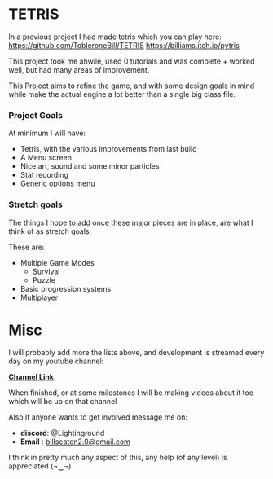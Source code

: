 # TETRIS

In a previous project I had made tetris which you can play here:
https://github.com/TobleroneBill/TETRIS
https://billiams.itch.io/pytris

This project took me ahwile, used 0 tutorials and was complete + worked well, but had many areas of improvement.

This Project aims to refine the game, and with some design goals in mind while make the actual engine a lot better than a single big class file.

### Project Goals

At minimum I will have:
 - Tetris, with the various improvements from last build
 - A Menu screen
 - Nice art, sound and some minor particles
 - Stat recording
 - Generic options menu

### Stretch goals

The things I hope to add once these major pieces are in place, are what I think of as stretch goals. 

These are:

- Multiple Game Modes
  - Survival
  - Puzzle
- Basic progression systems
- Multiplayer

# Misc

I will probably add more the lists above, and development is streamed every day on my youtube channel:

 [**Channel Link**](https://www.youtube.com/channel/UCQv9LOKkDBS3kNfeQ1X849A)

When finished, or at some milestones I will be making videos about it too which will be up on that channel

Also if anyone wants to get involved message me on:
 - **discord**: @Lightinground
 - **Email** : billseaton2.0@gmail.com

I think in pretty much any aspect of this, any help (of any level) is appreciated (¬‿¬)